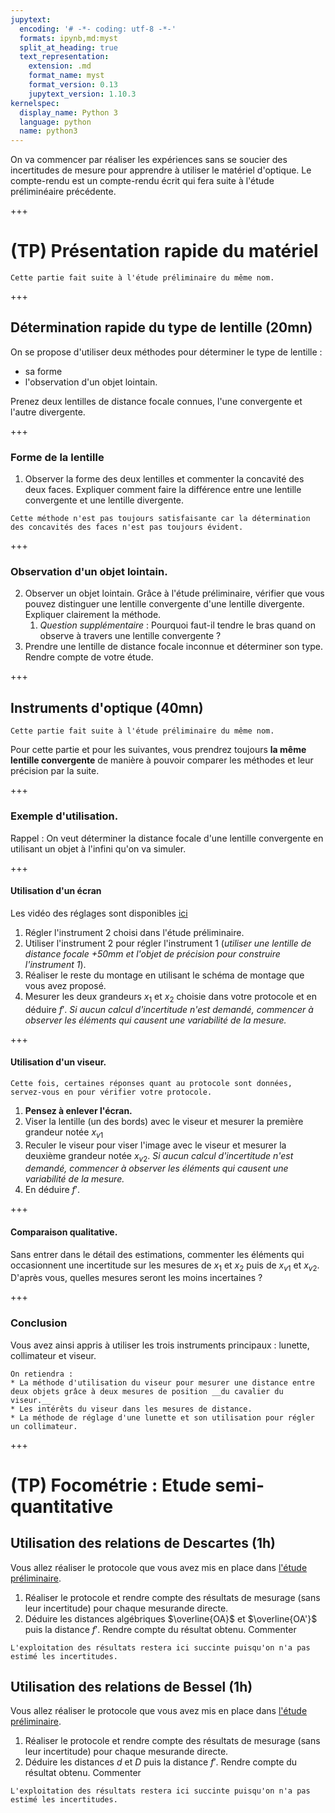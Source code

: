 ```yaml
---
jupytext:
  encoding: '# -*- coding: utf-8 -*-'
  formats: ipynb,md:myst
  split_at_heading: true
  text_representation:
    extension: .md
    format_name: myst
    format_version: 0.13
    jupytext_version: 1.10.3
kernelspec:
  display_name: Python 3
  language: python
  name: python3
---
```


On va commencer par réaliser les expériences sans se soucier des incertitudes de mesure pour apprendre à utiliser le matériel d'optique. Le compte-rendu est un compte-rendu écrit qui fera suite à l'étude préliminéaire précédente.

+++

# (TP) Présentation rapide du matériel

```{margin}
Cette partie fait suite à l'étude préliminaire du même nom.
```

+++

## Détermination rapide du type de lentille (20mn)
On se propose d'utiliser deux méthodes pour déterminer le type de lentille :
* sa forme
* l'observation d'un objet lointain.

Prenez deux lentilles de distance focale connues, l'une convergente et l'autre divergente.

+++

### Forme de la lentille
1. Observer la forme des deux lentilles et commenter la concavité des deux faces. Expliquer comment faire la différence entre une lentille convergente et une lentille divergente.

```{margin}
Cette méthode n'est pas toujours satisfaisante car la détermination des concavités des faces n'est pas toujours évident.
```

+++

### Observation d'un objet lointain.

2. Observer un objet lointain. Grâce à l'étude préliminaire, vérifier que vous pouvez distinguer une lentille convergente d'une lentille divergente. Expliquer clairement la méthode.
    1. _Question supplémentaire_ : Pourquoi faut-il tendre le bras quand on observe à travers une lentille convergente ?
3. Prendre une lentille de distance focale inconnue et déterminer son type. Rendre compte de votre étude.

+++

## Instruments d'optique (40mn)

```{margin}
Cette partie fait suite à l'étude préliminaire du même nom.
```

Pour cette partie et pour les suivantes, vous prendrez toujours __la même lentille convergente__ de manière à pouvoir comparer les méthodes et leur précision par la suite.

+++

### Exemple d'utilisation.

Rappel : On veut déterminer la distance focale d'une lentille convergente en utilisant un objet à l'infini qu'on va simuler.

+++

#### Utilisation d'un écran

Les vidéo des réglages sont disponibles [ici](etude_preliminaire:instru-lunette)

1. Régler l'instrument 2 choisi dans l'étude préliminaire.
2. Utiliser l'instrument 2 pour régler l'instrument 1 (_utiliser une lentille de distance focale +50mm et l'objet de précision pour construire l'instrument 1_).
3. Réaliser le reste du montage en utilisant le schéma de montage que vous avez proposé.
4. Mesurer les deux grandeurs $x_1$ et $x_2$ choisie dans votre protocole et en déduire $f'$. _Si aucun calcul d'incertitude n'est demandé, commencer à observer les éléments qui causent une variabilité de la mesure._

+++

#### Utilisation d'un viseur.
```{margin}
Cette fois, certaines réponses quant au protocole sont données, servez-vous en pour vérifier votre protocole.
```

1. __Pensez à enlever l'écran.__
2. Viser la lentille (un des bords) avec le viseur et mesurer la première grandeur notée $x_{v1}$
3. Reculer le viseur pour viser l'image avec le viseur et mesurer la deuxième grandeur notée $x_{v2}$. _Si aucun calcul d'incertitude n'est demandé, commencer à observer les éléments qui causent une variabilité de la mesure._
4. En déduire $f'$.

+++

#### Comparaison qualitative.
Sans entrer dans le détail des estimations, commenter les éléments qui occasionnent une incertitude sur les mesures de $x_1$ et $x_2$ puis de $x_{v1}$ et $x_{v2}$. D'après vous, quelles mesures seront les moins incertaines ?

+++

### Conclusion
Vous avez ainsi appris à utiliser les trois instruments principaux : lunette, collimateur et viseur.

```{important}
On retiendra :
* La méthode d'utilisation du viseur pour mesurer une distance entre deux objets grâce à deux mesures de position __du cavalier du viseur.__
* Les intérêts du viseur dans les mesures de distance.
* La méthode de réglage d'une lunette et son utilisation pour régler un collimateur.
```

+++

# (TP) Focométrie : Etude semi-quantitative

## Utilisation des relations de Descartes (1h)

Vous allez réaliser le protocole que vous avez mis en place dans [l'étude préliminaire](etude_preliminaire:descartes).

1. Réaliser le protocole et rendre compte des résultats de mesurage (sans leur incertitude) pour chaque mesurande directe.
2. Déduire les distances algébriques $\overline{OA}$ et $\overline{OA'}$ puis la distance $f'$. Rendre compte du résultat obtenu. Commenter

```{margin}
L'exploitation des résultats restera ici succinte puisqu'on n'a pas estimé les incertitudes.
```

## Utilisation des relations de Bessel (1h)

Vous allez réaliser le protocole que vous avez mis en place dans [l'étude préliminaire](etude_preliminaire:bessel).

1. Réaliser le protocole et rendre compte des résultats de mesurage (sans leur incertitude) pour chaque mesurande directe.
2. Déduire les distances $d$ et $D$ puis la distance $f'$. Rendre compte du résultat obtenu. Commenter

```{margin}
L'exploitation des résultats restera ici succinte puisqu'on n'a pas estimé les incertitudes.
```
